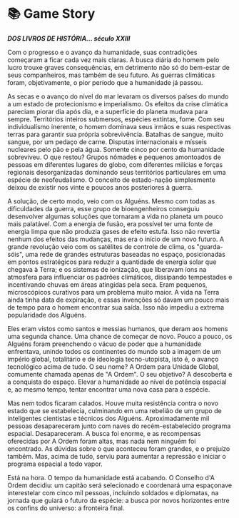 # 📚 Game Story

***DOS LIVROS DE HISTÓRIA... século XXIII***

Com o progresso e o avanço da humanidade, suas contradições começaram a ficar cada vez mais claras. A busca diária do homem pelo lucro trouxe graves consequências, em detrimento não só do bem-estar de seus companheiros, mas também de seu futuro. As guerras climáticas foram, objetivamente, o pior período que a humanidade já passou.

As secas e o avanço do nível do mar levaram os diversos países do mundo a um estado de protecionismo e imperialismo. Os efeitos da crise climática pareciam piorar dia após dia, e a superfície do planeta mudava para sempre. Territórios inteiros submersos, espécies extintas, fome. Com seu individualismo inerente, o homem dominava seus irmãos e suas respectivas terras para garantir sua própria sobrevivência. Batalhas de sangue, muito sangue, por um pedaço de carne. Disputas internacionais e mísseis nucleares pelo pão e pela água. Somente cinco por cento da humanidade sobreviveu. O que restou? Grupos nômades e pequenos amontoados de pessoas em diferentes lugares do globo, com diferentes milícias e forças regionais desorganizadas dominando seus territórios particulares em uma espécie de neofeudalismo. O conceito de estado-nação simplesmente deixou de existir nos vinte e poucos anos posteriores à guerra.

A solução, de certo modo, veio com os Alguéns. Mesmo com todas as dificuldades da guerra, esse grupo de bioengenheiros conseguiu desenvolver algumas soluções que tornaram a vida no planeta um pouco mais palatável. Com a energia de fusão, era possível ter uma fonte de energia limpa que não produzia gases de efeito estufa. Isso não revertia nenhum dos efeitos das mudanças, mas era o início de um novo futuro. A grande revolução veio com os satélites de controle de clima, os "guarda-sóis", uma rede de grandes estruturas baseadas no espaço, posicionadas em pontos estratégicos para reduzir a quantidade de energia solar que chegava à Terra; e os sistemas de ionização, que liberavam íons na atmosfera para influenciar os padrões climáticos, dissipando tempestades e incentivando chuvas em áreas atingidas pela seca. Eram pequenos, microscópicos curativos para um problema muito maior. A vida na Terra ainda tinha data de expiração, e essas invenções só davam um pouco mais de tempo para o homem encontrar sua saída. Isso não impediu a extrema popularidade dos Alguéns.

Eles eram vistos como santos e messias humanos, que deram aos homens uma segunda chance. Uma chance de começar de novo. Pouco a pouco, os Alguéns foram preenchendo o vácuo de poder que a humanidade enfrentava, unindo todos os continentes do mundo sob a imagem de um império global, totalitário e de ideologia tecno-utopista, isto é, o avanço tecnológico acima de tudo. O seu nome? A Ordem para Unidade Global, comumente chamada apenas de "A Ordem". O seu objetivo? A descoberta e a conquista do espaço. Elevar a humanidade ao nível de potência espacial e, ao mesmo tempo, tentar encontrar uma nova casa para a espécie.

Mas nem todos ficaram calados. Houve muita resistência contra o novo estado que se estabelecia, culminando em uma rebelião de um grupo de inteligentes cientistas e técnicos dos Alguéns. Aproximadamente mil pessoas desapareceram junto com naves do recém-estabelecido programa espacial. Desapareceram. A busca foi enorme, e as recompensas oferecidas por A Ordem foram altas, mas nada nem ninguém foi encontrado. As dúvidas sobre o que aconteceu foram grandes, e o prejuízo também. Mas, acima de tudo, serviu para aumentar a repressão e iniciar o programa espacial a todo vapor.

Está na hora. O tempo da humanidade está acabando. O Conselho d'A Ordem decidiu: um capitão será selecionado e coordenará uma espaçonave interestelar com cinco mil pessoas, incluindo soldados e diplomatas, na jornada que guiará o futuro da espécie: a busca por novos horizontes entre os confins do universo: a fronteira final.